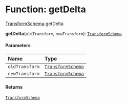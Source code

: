 # Function: getDelta

[TransformSchema](/en/auto-docs/utils/modules/TransformSchema.md).getDelta

**getDelta**(`oldTransform`, `newTransform`): [`TransformSchema`](/en/auto-docs/utils/interfaces/TransformSchema-1.md)

#### Parameters

| Name | Type |
| :------ | :------ |
| `oldTransform` | [`TransformSchema`](/en/auto-docs/utils/interfaces/TransformSchema-1.md) |
| `newTransform` | [`TransformSchema`](/en/auto-docs/utils/interfaces/TransformSchema-1.md) |

#### Returns

[`TransformSchema`](/en/auto-docs/utils/interfaces/TransformSchema-1.md)
